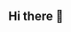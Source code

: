 ## Hi there 👋

<!--
**exp0nent/exp0nent** is a ✨ _special_ ✨ repository because its `README.md` (this file) appears on your GitHub profile.

name: Aatir Ali
located_in: Delhi NCR, India
current_job: Software Tester
education:
  [
    "Self-Taught & Passionate Data Science and Machine Learning Explorer",
    "Bachelor's in Mecanical Engineering",
  ]
company: Visible Performance Technologies (VPT)

fields_of_interests:
  [
    "Data Science",
    "Machine Learning",
    "Artificial intelligence",
    "Generative Artificial Intelligence",
    "Amazon Web Services"
    "DevOps",
  ]
technical_background:
  [
    "Front-End Developer",
    "Software Tester",
    "QA Analyst",
  ]
  
currently_learning: ["Machine learning, Deep learning"]
2024 Goals: ["Create 25+ Projects and learn at least 5-10 new Technologies."]
hobbies: ["Gaming", "Cinema", "Comedy"]
